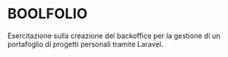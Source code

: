 # BOOLFOLIO

Esercitazione sulla creazione del backoffice per la gestione di un portafoglio di progetti personali tramite Laravel.
